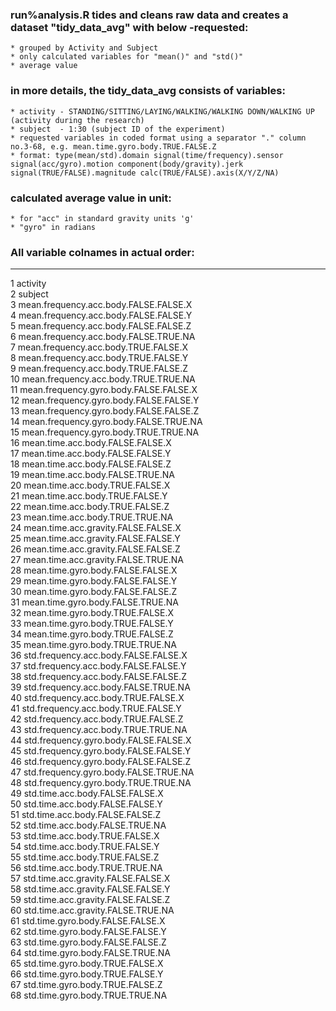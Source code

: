 ### run%analysis.R tides and cleans raw data and creates a dataset "tidy_data_avg" with below -requested:  
	* grouped by Activity and Subject  
	* only calculated variables for "mean()" and "std()"  
	* average value  

### in more details, the tidy_data_avg consists of variables:  
	* activity - STANDING/SITTING/LAYING/WALKING/WALKING DOWN/WALKING UP (activity during the research)  
	* subject  - 1:30 (subject ID of the experiment)  
	* requested variables in coded format using a separator "." column no.3-68, e.g. mean.time.gyro.body.TRUE.FALSE.Z  
	* format: type(mean/std).domain signal(time/frequency).sensor signal(acc/gyro).motion component(body/gravity).jerk signal(TRUE/FALSE).magnitude calc(TRUE/FALSE).axis(X/Y/Z/NA)  
	
### calculated average value in unit:  
	* for "acc" in standard gravity units 'g'  
	* "gyro" in radians  


### All variable colnames in actual order:  
-----------------------------------------  
1                                activity  
2                                 subject  
3   mean.frequency.acc.body.FALSE.FALSE.X  
4   mean.frequency.acc.body.FALSE.FALSE.Y  
5   mean.frequency.acc.body.FALSE.FALSE.Z  
6   mean.frequency.acc.body.FALSE.TRUE.NA  
7    mean.frequency.acc.body.TRUE.FALSE.X  
8    mean.frequency.acc.body.TRUE.FALSE.Y  
9    mean.frequency.acc.body.TRUE.FALSE.Z  
10   mean.frequency.acc.body.TRUE.TRUE.NA  
11 mean.frequency.gyro.body.FALSE.FALSE.X  
12 mean.frequency.gyro.body.FALSE.FALSE.Y  
13 mean.frequency.gyro.body.FALSE.FALSE.Z  
14 mean.frequency.gyro.body.FALSE.TRUE.NA  
15  mean.frequency.gyro.body.TRUE.TRUE.NA  
16       mean.time.acc.body.FALSE.FALSE.X  
17       mean.time.acc.body.FALSE.FALSE.Y  
18       mean.time.acc.body.FALSE.FALSE.Z  
19       mean.time.acc.body.FALSE.TRUE.NA  
20        mean.time.acc.body.TRUE.FALSE.X  
21        mean.time.acc.body.TRUE.FALSE.Y  
22        mean.time.acc.body.TRUE.FALSE.Z  
23        mean.time.acc.body.TRUE.TRUE.NA  
24    mean.time.acc.gravity.FALSE.FALSE.X  
25    mean.time.acc.gravity.FALSE.FALSE.Y  
26    mean.time.acc.gravity.FALSE.FALSE.Z  
27    mean.time.acc.gravity.FALSE.TRUE.NA  
28      mean.time.gyro.body.FALSE.FALSE.X  
29      mean.time.gyro.body.FALSE.FALSE.Y  
30      mean.time.gyro.body.FALSE.FALSE.Z  
31      mean.time.gyro.body.FALSE.TRUE.NA  
32       mean.time.gyro.body.TRUE.FALSE.X  
33       mean.time.gyro.body.TRUE.FALSE.Y  
34       mean.time.gyro.body.TRUE.FALSE.Z  
35       mean.time.gyro.body.TRUE.TRUE.NA  
36   std.frequency.acc.body.FALSE.FALSE.X  
37   std.frequency.acc.body.FALSE.FALSE.Y  
38   std.frequency.acc.body.FALSE.FALSE.Z  
39   std.frequency.acc.body.FALSE.TRUE.NA  
40    std.frequency.acc.body.TRUE.FALSE.X  
41    std.frequency.acc.body.TRUE.FALSE.Y  
42    std.frequency.acc.body.TRUE.FALSE.Z  
43    std.frequency.acc.body.TRUE.TRUE.NA  
44  std.frequency.gyro.body.FALSE.FALSE.X  
45  std.frequency.gyro.body.FALSE.FALSE.Y  
46  std.frequency.gyro.body.FALSE.FALSE.Z  
47  std.frequency.gyro.body.FALSE.TRUE.NA  
48   std.frequency.gyro.body.TRUE.TRUE.NA  
49        std.time.acc.body.FALSE.FALSE.X  
50        std.time.acc.body.FALSE.FALSE.Y  
51        std.time.acc.body.FALSE.FALSE.Z  
52        std.time.acc.body.FALSE.TRUE.NA  
53         std.time.acc.body.TRUE.FALSE.X  
54         std.time.acc.body.TRUE.FALSE.Y  
55         std.time.acc.body.TRUE.FALSE.Z  
56         std.time.acc.body.TRUE.TRUE.NA  
57     std.time.acc.gravity.FALSE.FALSE.X  
58     std.time.acc.gravity.FALSE.FALSE.Y  
59     std.time.acc.gravity.FALSE.FALSE.Z  
60     std.time.acc.gravity.FALSE.TRUE.NA  
61       std.time.gyro.body.FALSE.FALSE.X  
62       std.time.gyro.body.FALSE.FALSE.Y  
63       std.time.gyro.body.FALSE.FALSE.Z  
64       std.time.gyro.body.FALSE.TRUE.NA  
65        std.time.gyro.body.TRUE.FALSE.X  
66        std.time.gyro.body.TRUE.FALSE.Y  
67        std.time.gyro.body.TRUE.FALSE.Z  
68        std.time.gyro.body.TRUE.TRUE.NA  